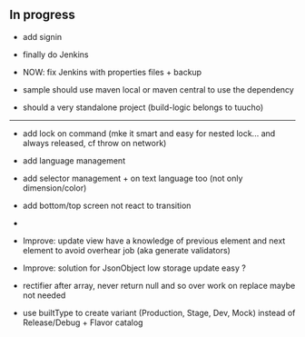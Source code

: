 ## In progress

- add signin
- finally do Jenkins

- NOW: fix Jenkins with properties files + backup

- sample should use maven local or maven central to use the dependency
- should a very standalone project (build-logic belongs to tuucho)

**** ****
- add lock on command (mke it smart and easy for nested lock... and always released, cf throw on network)
- add language management
- add selector management + on text language too (not only dimension/color)
- add bottom/top screen not react to transition
- 
- Improve: update view have a knowledge of previous element and next element to avoid overhear job (aka generate validators)
- Improve: solution for JsonObject low storage update easy ?
- rectifier after array, never return null and so over work on replace maybe not needed

- use builtType to create variant (Production, Stage, Dev, Mock) instead of Release/Debug + Flavor catalog
